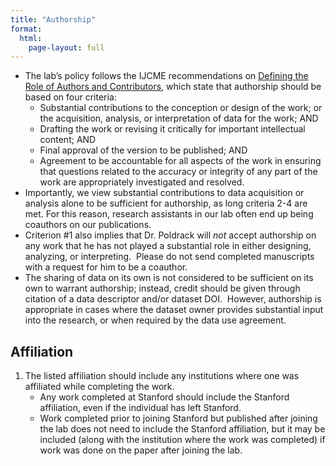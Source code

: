 ```yaml
---
title: "Authorship"
format:
  html:
    page-layout: full
---
```



- The lab’s policy follows the
IJCME recommendations on [Defining the Role of Authors
and
Contributors](http://www.icmje.org/recommendations/browse/roles-and-responsibilities/defining-the-role-of-authors-and-contributors.html),
which state that authorship should be based on four criteria:
    - Substantial contributions to
    the conception or design of the work; or the acquisition, analysis,
    or interpretation of data for the work; AND
    - Drafting the work or revising
    it critically for important intellectual content; AND
    - Final approval of the version
    to be published; AND
    - Agreement to be accountable
    for all aspects of the work in ensuring that questions related to
    the accuracy or integrity of any part of the work are appropriately
    investigated and resolved.
- Importantly, we view substantial
contributions to data acquisition or analysis alone to be sufficient for
authorship, as long criteria 2-4 are met. For this reason, research
assistants in our lab often end up being coauthors on our publications.
- Criterion \#1 also implies
    that Dr. Poldrack will *not* accept authorship on any work that he
    has not played a substantial role in either designing, analyzing, or
    interpreting.<span class="Apple-converted-space">  </span>Please do
    not send completed manuscripts with a request for him to be a
    coauthor.
- The sharing of data on its own is
not considered to be sufficient on its own to warrant authorship;
instead, credit should be given through citation of a data descriptor
and/or dataset DOI.<span class="Apple-converted-space">  </span>However,
authorship is appropriate in cases where the dataset owner provides
substantial input into the research, or when required by the data use
agreement.

## Affiliation

1. The listed affiliation should
include any institutions where one was affiliated while completing the
work.   
    - Any work completed at
    Stanford should include the Stanford affiliation, even if the
    individual has left Stanford.
    - Work completed prior to
    joining Stanford but published after joining the lab does not need
    to include the Stanford affiliation, but it may be included (along
    with the institution where the work was completed) if work was done
    on the paper after joining the lab.

